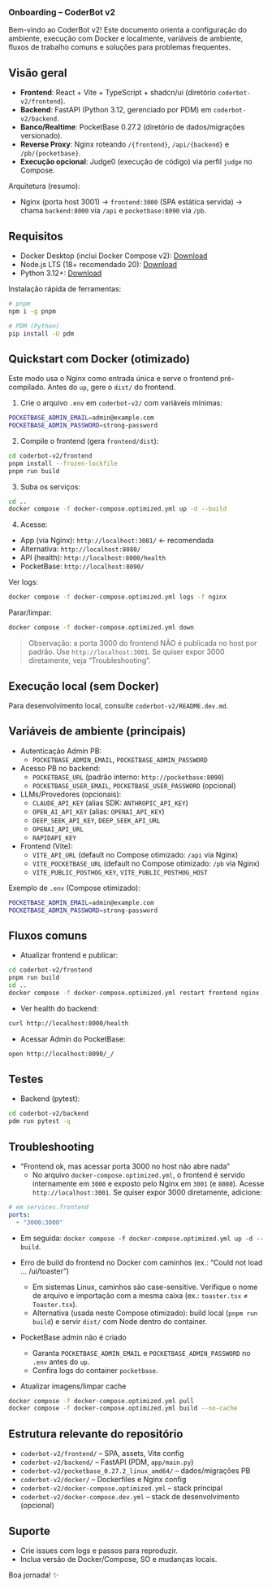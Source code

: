 ### Onboarding – CoderBot v2

Bem-vindo ao CoderBot v2! Este documento orienta a configuração do ambiente, execução com Docker e localmente, variáveis de ambiente, fluxos de trabalho comuns e soluções para problemas frequentes.


## Visão geral
- **Frontend**: React + Vite + TypeScript + shadcn/ui (diretório `coderbot-v2/frontend`).
- **Backend**: FastAPI (Python 3.12, gerenciado por PDM) em `coderbot-v2/backend`.
- **Banco/Realtime**: PocketBase 0.27.2 (diretório de dados/migrações versionado).
- **Reverse Proxy**: Nginx roteando `/{frontend}`, `/api/{backend}` e `/pb/{pocketbase}`.
- **Execução opcional**: Judge0 (execução de código) via perfil `judge` no Compose.

Arquitetura (resumo):
- Nginx (porta host 3001) → `frontend:3000` (SPA estática servida) → chama `backend:8000` via `/api` e `pocketbase:8090` via `/pb`.


## Requisitos
- Docker Desktop (inclui Docker Compose v2): [Download](https://docs.docker.com/desktop/)
- Node.js LTS (18+ recomendado 20): [Download](https://nodejs.org/en)
- Python 3.12+: [Download](https://www.python.org/downloads/)

Instalação rápida de ferramentas:
```bash
# pnpm
npm i -g pnpm

# PDM (Python)
pip install -U pdm
```


## Quickstart com Docker (otimizado)
Este modo usa o Nginx como entrada única e serve o frontend pré-compilado. Antes do `up`, gere o `dist/` do frontend.

1) Crie o arquivo `.env` em `coderbot-v2/` com variáveis mínimas:
```bash
POCKETBASE_ADMIN_EMAIL=admin@example.com
POCKETBASE_ADMIN_PASSWORD=strong-password
```

2) Compile o frontend (gera `frontend/dist`):
```bash
cd coderbot-v2/frontend
pnpm install --frozen-lockfile
pnpm run build
```

3) Suba os serviços:
```bash
cd ..
docker compose -f docker-compose.optimized.yml up -d --build
```

4) Acesse:
- App (via Nginx): `http://localhost:3001/`  ← recomendada
- Alternativa: `http://localhost:8080/`
- API (health): `http://localhost:8000/health`
- PocketBase: `http://localhost:8090/`

Ver logs:
```bash
docker compose -f docker-compose.optimized.yml logs -f nginx
```
Parar/limpar:
```bash
docker compose -f docker-compose.optimized.yml down
```

> Observação: a porta 3000 do frontend NÃO é publicada no host por padrão. Use `http://localhost:3001`. Se quiser expor 3000 diretamente, veja “Troubleshooting”.


## Execução local (sem Docker)
Para desenvolvimento local, consulte `coderbot-v2/README.dev.md`.


## Variáveis de ambiente (principais)
- Autenticação Admin PB:
  - `POCKETBASE_ADMIN_EMAIL`, `POCKETBASE_ADMIN_PASSWORD`
- Acesso PB no backend:
  - `POCKETBASE_URL` (padrão interno: `http://pocketbase:8090`)
  - `POCKETBASE_USER_EMAIL`, `POCKETBASE_USER_PASSWORD` (opcional)
- LLMs/Provedores (opcionais):
  - `CLAUDE_API_KEY` (alias SDK: `ANTHROPIC_API_KEY`)
  - `OPEN_AI_API_KEY` (alias: `OPENAI_API_KEY`)
  - `DEEP_SEEK_API_KEY`, `DEEP_SEEK_API_URL`
  - `OPENAI_API_URL`
  - `RAPIDAPI_KEY`
- Frontend (Vite):
  - `VITE_API_URL` (default no Compose otimizado: `/api` via Nginx)
  - `VITE_POCKETBASE_URL` (default no Compose otimizado: `/pb` via Nginx)
  - `VITE_PUBLIC_POSTHOG_KEY`, `VITE_PUBLIC_POSTHOG_HOST`

Exemplo de `.env` (Compose otimizado):
```bash
POCKETBASE_ADMIN_EMAIL=admin@example.com
POCKETBASE_ADMIN_PASSWORD=strong-password
```


## Fluxos comuns
- Atualizar frontend e publicar:
```bash
cd coderbot-v2/frontend
pnpm run build
cd ..
docker compose -f docker-compose.optimized.yml restart frontend nginx
```
- Ver health do backend:
```bash
curl http://localhost:8000/health
```
- Acessar Admin do PocketBase:
```bash
open http://localhost:8090/_/
```


## Testes
- Backend (pytest):
```bash
cd coderbot-v2/backend
pdm run pytest -q
```


## Troubleshooting
- “Frontend ok, mas acessar porta 3000 no host não abre nada”
  - No arquivo `docker-compose.optimized.yml`, o frontend é servido internamente em `3000` e exposto pelo Nginx em `3001` (e `8080`). Acesse `http://localhost:3001`. Se quiser expor 3000 diretamente, adicione:
```yaml
# em services.frontend
ports:
  - "3000:3000"
```
  - Em seguida: `docker compose -f docker-compose.optimized.yml up -d --build`.

- Erro de build do frontend no Docker com caminhos (ex.: “Could not load ... /ui/toaster”)
  - Em sistemas Linux, caminhos são case-sensitive. Verifique o nome de arquivo e importação com a mesma caixa (ex.: `toaster.tsx` ≠ `Toaster.tsx`).
  - Alternativa (usada neste Compose otimizado): build local (`pnpm run build`) e servir `dist/` com Node dentro do container.

- PocketBase admin não é criado
  - Garanta `POCKETBASE_ADMIN_EMAIL` e `POCKETBASE_ADMIN_PASSWORD` no `.env` antes do `up`.
  - Confira logs do container `pocketbase`.

- Atualizar imagens/limpar cache
```bash
docker compose -f docker-compose.optimized.yml pull
docker compose -f docker-compose.optimized.yml build --no-cache
```


## Estrutura relevante do repositório
- `coderbot-v2/frontend/` – SPA, assets, Vite config
- `coderbot-v2/backend/` – FastAPI (PDM, `app/main.py`)
- `coderbot-v2/pocketbase_0.27.2_linux_amd64/` – dados/migrações PB
- `coderbot-v2/docker/` – Dockerfiles e Nginx config
- `coderbot-v2/docker-compose.optimized.yml` – stack principal
- `coderbot-v2/docker-compose.dev.yml` – stack de desenvolvimento (opcional)


## Suporte
- Crie issues com logs e passos para reproduzir.
- Inclua versão de Docker/Compose, SO e mudanças locais.

Boa jornada! ✨
